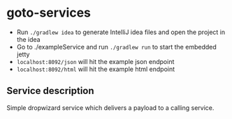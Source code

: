 # goto-services

* Run `./gradlew idea` to generate IntelliJ idea files and open the project in the idea
* Go to ./exampleService and run `./gradlew run` to start the embedded jetty
* `localhost:8092/json` will hit the example json endpoint
* `localhost:8092/html` will hit the example html endpoint

## Service description

Simple dropwizard service which delivers a payload to a calling service.
